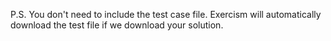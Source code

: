P.S. You don't need to include the test case file. Exercism will automatically download the test file if we download your solution.
